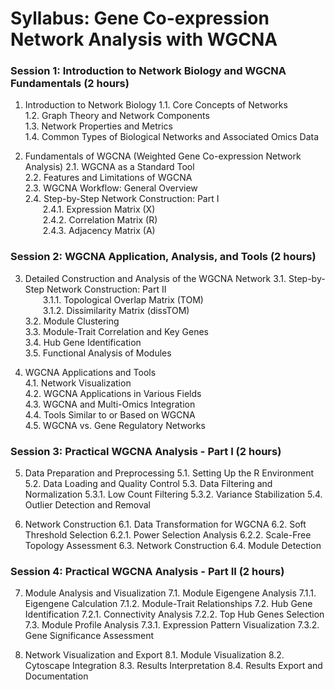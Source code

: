 # Syllabus: Gene Co-expression Network Analysis with WGCNA

### **Session 1: Introduction to Network Biology and WGCNA Fundamentals (2 hours)**

1. Introduction to Network Biology 
    1.1. Core Concepts of Networks  
    1.2. Graph Theory and Network Components  
    1.3. Network Properties and Metrics  
    1.4. Common Types of Biological Networks and Associated Omics Data  

2. Fundamentals of WGCNA (Weighted Gene Co-expression Network Analysis) 
    2.1. WGCNA as a Standard Tool  
    2.2. Features and Limitations of WGCNA  
    2.3. WGCNA Workflow: General Overview  
    2.4. Step-by-Step Network Construction: Part I  
      2.4.1. Expression Matrix (X)  
      2.4.2. Correlation Matrix (R)  
      2.4.3. Adjacency Matrix (A)  


### **Session 2: WGCNA Application, Analysis, and Tools (2 hours)**

3. Detailed Construction and Analysis of the WGCNA Network
    3.1. Step-by-Step Network Construction: Part II  
      3.1.1. Topological Overlap Matrix (TOM)  
      3.1.2. Dissimilarity Matrix (dissTOM)  
    3.2. Module Clustering  
    3.3. Module-Trait Correlation and Key Genes  
    3.4. Hub Gene Identification  
    3.5. Functional Analysis of Modules  

4. WGCNA Applications and Tools  
    4.1. Network Visualization  
    4.2. WGCNA Applications in Various Fields  
    4.3. WGCNA and Multi-Omics Integration  
    4.4. Tools Similar to or Based on WGCNA  
    4.5. WGCNA vs. Gene Regulatory Networks  


### **Session 3: Practical WGCNA Analysis - Part I (2 hours)**

5. Data Preparation and Preprocessing
    5.1. Setting Up the R Environment
    5.2. Data Loading and Quality Control
    5.3. Data Filtering and Normalization
        5.3.1. Low Count Filtering
        5.3.2. Variance Stabilization
    5.4. Outlier Detection and Removal

6. Network Construction
    6.1. Data Transformation for WGCNA
    6.2. Soft Threshold Selection
        6.2.1. Power Selection Analysis
        6.2.2. Scale-Free Topology Assessment
    6.3. Network Construction
    6.4. Module Detection

### **Session 4: Practical WGCNA Analysis - Part II (2 hours)**

7. Module Analysis and Visualization
    7.1. Module Eigengene Analysis
        7.1.1. Eigengene Calculation
        7.1.2. Module-Trait Relationships
    7.2. Hub Gene Identification
        7.2.1. Connectivity Analysis
        7.2.2. Top Hub Genes Selection
    7.3. Module Profile Analysis
        7.3.1. Expression Pattern Visualization
        7.3.2. Gene Significance Assessment

8. Network Visualization and Export
    8.1. Module Visualization
    8.2. Cytoscape Integration
    8.3. Results Interpretation
    8.4. Results Export and Documentation
